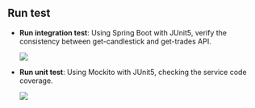 ## Run test
* **Run integration test**: Using Spring Boot with JUnit5, verify the consistency between get-candlestick and get-trades API.

  ![](https://i.imgur.com/RJ86Umc.png)

* **Run unit test**: Using Mockito with JUnit5, checking the service code coverage.

  ![](https://i.imgur.com/5yenKMf.png)
